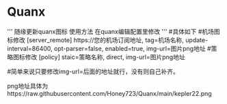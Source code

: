 # Quanx
'''
随缘更新quanx图标
使用方法 在quanx编辑配置里修改
'''
#具体如下
#机场图标修改
[server_remote]
https://您的机场订阅地址, tag=机场名称, update-interval=86400, opt-parser=false, enabled=true, img-url=图片png地址
#策略图标修改
[policy]
staic=策略名称, direct, img-url=图片png地址

#简单来说只要修改img-url=后面的地址就行，没有则自己补齐。

png地址具体为https://raw.githubusercontent.com/Honey723/Quanx/main/kepler22.png
